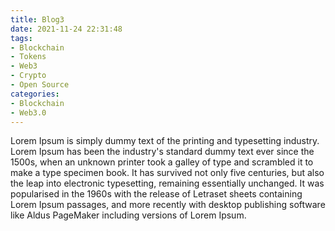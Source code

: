 ```yaml
---
title: Blog3
date: 2021-11-24 22:31:48
tags:
- Blockchain
- Tokens
- Web3
- Crypto
- Open Source
categories:
- Blockchain
- Web3.0
---
```


Lorem Ipsum is simply dummy text of the printing and typesetting industry. Lorem Ipsum has been the industry's standard dummy text ever since the 1500s, when an unknown printer took a galley of type and scrambled it to make a type specimen book. It has survived not only five centuries, but also the leap into electronic typesetting, remaining essentially unchanged. It was popularised in the 1960s with the release of Letraset sheets containing Lorem Ipsum passages, and more recently with desktop publishing software like Aldus PageMaker including versions of Lorem Ipsum.